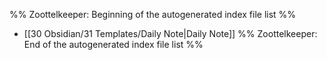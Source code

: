%% Zoottelkeeper: Beginning of the autogenerated index file list  %%
-  [[30 Obsidian/31 Templates/Daily Note|Daily Note]]
%% Zoottelkeeper: End of the autogenerated index file list  %%
